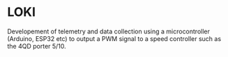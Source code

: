 # LOKI
Developement of telemetry and data collection using a microcontroller (Arduino, ESP32 etc) to output a PWM signal to a speed controller such as the 4QD porter 5/10. 
